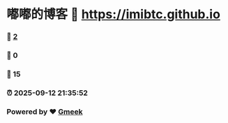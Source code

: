 # 嘟嘟的博客 :link: https://imibtc.github.io 
### :page_facing_up: [2](https://imibtc.github.io/tag.html) 
### :speech_balloon: 0 
### :hibiscus: 15 
### :alarm_clock: 2025-09-12 21:35:52 
### Powered by :heart: [Gmeek](https://github.com/Meekdai/Gmeek)
